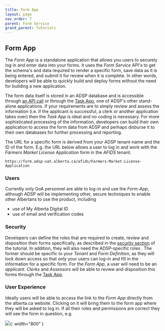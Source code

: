 ```yaml
---
title: Form App
layout: page
nav_order: 7
parent: Form Service
grand_parent: Tutorials
---
```


## Form App

The _Form App_ is a standalone application that allows you users to securely log in and enter data into your forms. It uses the _Form Service_ API's to get the schema's and data required to render a specific form, save data as it is being entered, and _submit_ it for review when it is complete. In other words, developers will be able to quickly build and deploy forms without the need for building a new application.

The form data itself is stored in an ADSP database and is accessible through [an API call](https://api.adsp-uat.alberta.ca/autotest/?urls.primaryName=Form%20service) or through the [Task App](/adsp-monorepo/tutorials/task-service/task-app.html), one of ADSP's other stand-alone applications. If your requirements are to simply review and assess the information (i.e. if the applicant is successful, a clerk or another application takes over) then the _Task App_ is ideal and no coding is necessary. For more sophisticated processing of the information, developers can build their own application to access the form data from ADSP and perhaps disburse it to their own databases for further processing and reporting.

The URL for a specific form is derived from your ADSP tenant-name and the ID of the form. E.g. the URL below allows a user to log in and work with the _Farmers Market License Application_ form in the _AFIDS_ tenant:

```
https://form.adsp-uat.alberta.ca/afids/Farmers-Market-License-Application
```

### Users

Currently only GoA personnel are able to log-in and use the _Form-App_, although ADSP will be implementing other, secure techniques to enable other Albertans to use the product, including

- use of My Alberta Digital ID
- use of email and verification codes

### Security

Developers can define the roles that are required to create, review and disposition their forms specifically, as described in the [security section](/adsp-monorepo/tutorials/task-service/security.html) of the tutorial. In addition, they will also need the ADSP-specific roles . The former should be specific to your _Tenant_ and _Form Definition_, as they will lock down access so that only your users can log-in and fill in the information for a specific form. For the _Form App_, a user will need to be an _applicant_. _Clerks_ and _Assessors_ will be able to review and disposition this forms through the [Task App](/adsp-monorepo/tutorials/task-service/task-app.html).

### User Experience

Ideally users will be able to access the link to the _Form App_ directly from the alberta.ca website. Clicking on it will bring them to the form app where they will be asked to log in. If all their roles and permissions are correct they will see the form in question, e.g.

![](/adsp-monorepo/assets/form-service/formAppExample.png){: width="800" }
